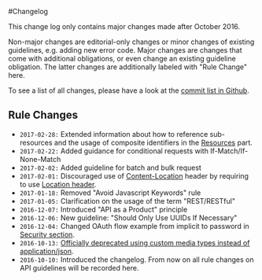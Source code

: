 #Changelog

This change log only contains major changes made after October 2016.

Non-major changes are editorial-only changes or minor changes of existing guidelines, e.g. adding new error code. Major changes are changes that come with additional obligations, or even change an existing guideline obligation. The latter changes are additionally labeled with "Rule Change" here.

To see a list of all changes, please have a look at the [commit list in Github](https://github.com/zalando/restful-api-guidelines/commits/master).

## Rule Changes

* `2017-02-28:` Extended information about how to reference sub-resources and the usage of composite identifiers in the [Resources](../resources/Resources.md#-bookmust--identify-resources-and-sub-resources-via-path-segments) part.
* `2017-02-22:` Added guidance for conditional requests with If-Match/If-None-Match
* `2017-02-02:` Added guideline for batch and bulk request
* `2017-02-01:` Discouraged use of [Content-Location](../headers/CommonHeaders.md#could-use-contentlocation-header) header by requiring to use [Location header](../headers/CommonHeaders.md#should-use-location-header-instead-of-contentlocation-header).
* `2017-01-18:` Removed "Avoid Javascript Keywords" rule
* `2017-01-05:` Clarification on the usage of the term "REST/RESTful"
* `2016-12-07:` Introduced "API as a Product" principle
* `2016-12-06:` New guideline: "Should Only Use UUIDs If Necessary"
* `2016-12-04:` Changed OAuth flow example from implicit to password in [Security section](../security/Security.md).
* `2016-10-13:` [Officially deprecated using custom media types instead of application/json](../data-formats/DataFormats.md#should-prefer-standard-media-type-name-applicationjson).
* `2016-10-10:` Introduced the changelog. From now on all rule changes on API guidelines will be recorded here.
